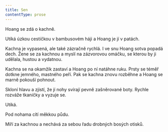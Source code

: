 ```yaml
---
title: Sen
contentType: prose
---
```


<section>

Hoang se zdá o kachně.

Utíká úzkou cestičkou v bambusovém háji a Hoang je jí v patách.

Kachna je vypasená, ale také zázračně rychlá. I ve snu Hoang sotva popadá dech. Žene se za kachnou a myslí na zázvorovou omáčku, se kterou by ji udělala, hustou a vydatnou.

Kachna se na okamžik zastaví a Hoang po ní natáhne ruku. Prsty se téměř dotkne jemného, mastného peří. Pak se kachna znovu rozběhne a Hoang se marně pokouší pohnout.

Skloní hlavu a zjistí, že jí nohy svírají pevně zašněrované boty. Rychle rozváže tkaničky a vyzuje se.

Utíká.

Pod nohama cítí měkkou půdu.

Míří za kachnou a nechává za sebou řadu drobných bosých otisků.

</section>
